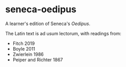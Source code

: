 # seneca-oedipus
A learner's edition of Seneca's *Oedipus*.

The Latin text is ad usum lectorum, with readings from:

- Fitch 2019
- Boyle 2011
- Zwierlein 1986
- Peiper and Richter 1867

